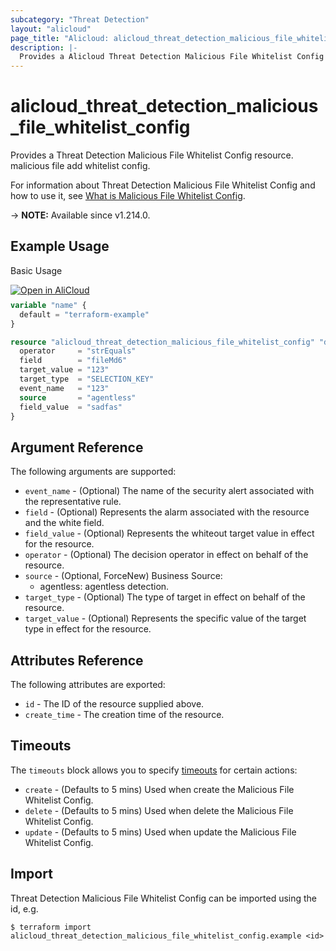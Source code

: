 ```yaml
---
subcategory: "Threat Detection"
layout: "alicloud"
page_title: "Alicloud: alicloud_threat_detection_malicious_file_whitelist_config"
description: |-
  Provides a Alicloud Threat Detection Malicious File Whitelist Config resource.
---
```


# alicloud_threat_detection_malicious_file_whitelist_config

Provides a Threat Detection Malicious File Whitelist Config resource. malicious file add whitelist config.

For information about Threat Detection Malicious File Whitelist Config and how to use it, see [What is Malicious File Whitelist Config](https://www.alibabacloud.com/help/zh/security-center/developer-reference/api-sas-2018-12-03-createmaliciousfilewhitelistconfig/).

-> **NOTE:** Available since v1.214.0.

## Example Usage

Basic Usage

<div style="display: block;margin-bottom: 40px;"><div class="oics-button" style="float: right;position: absolute;margin-bottom: 10px;">
  <a href="https://api.aliyun.com/api-tools/terraform?resource=alicloud_threat_detection_malicious_file_whitelist_config&exampleId=8fae7ac9-a290-7ccf-e83f-0fe7b2b77946b2270f66&activeTab=example&spm=docs.r.threat_detection_malicious_file_whitelist_config.0.8fae7ac9a2&intl_lang=EN_US" target="_blank">
    <img alt="Open in AliCloud" src="https://img.alicdn.com/imgextra/i1/O1CN01hjjqXv1uYUlY56FyX_!!6000000006049-55-tps-254-36.svg" style="max-height: 44px; max-width: 100%;">
  </a>
</div></div>

```terraform
variable "name" {
  default = "terraform-example"
}

resource "alicloud_threat_detection_malicious_file_whitelist_config" "default" {
  operator     = "strEquals"
  field        = "fileMd6"
  target_value = "123"
  target_type  = "SELECTION_KEY"
  event_name   = "123"
  source       = "agentless"
  field_value  = "sadfas"
}
```

## Argument Reference

The following arguments are supported:
* `event_name` - (Optional) The name of the security alert associated with the representative rule.
* `field` - (Optional) Represents the alarm associated with the resource and the white field.
* `field_value` - (Optional) Represents the whiteout target value in effect for the resource.
* `operator` - (Optional) The decision operator in effect on behalf of the resource.
* `source` - (Optional, ForceNew) Business Source:
  - agentless: agentless detection.
* `target_type` - (Optional) The type of target in effect on behalf of the resource.
* `target_value` - (Optional) Represents the specific value of the target type in effect for the resource.

## Attributes Reference

The following attributes are exported:
* `id` - The ID of the resource supplied above.
* `create_time` - The creation time of the resource.

## Timeouts

The `timeouts` block allows you to specify [timeouts](https://www.terraform.io/docs/configuration-0-11/resources.html#timeouts) for certain actions:
* `create` - (Defaults to 5 mins) Used when create the Malicious File Whitelist Config.
* `delete` - (Defaults to 5 mins) Used when delete the Malicious File Whitelist Config.
* `update` - (Defaults to 5 mins) Used when update the Malicious File Whitelist Config.

## Import

Threat Detection Malicious File Whitelist Config can be imported using the id, e.g.

```shell
$ terraform import alicloud_threat_detection_malicious_file_whitelist_config.example <id>
```